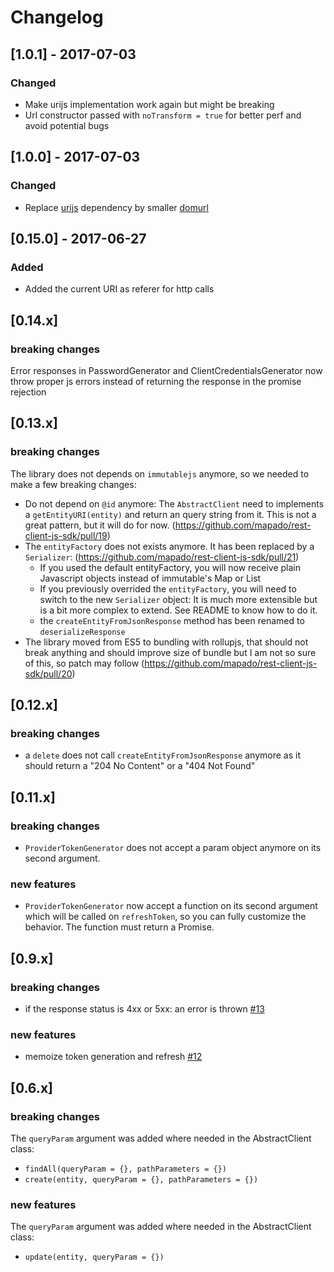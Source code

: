 # Changelog

## [1.0.1] - 2017-07-03
### Changed
  * Make urijs implementation work again but might be breaking
  * Url constructor passed with `noTransform = true` for better perf and avoid potential bugs

## [1.0.0] - 2017-07-03
### Changed
  * Replace [urijs](https://medialize.github.io/URI.js/) dependency by smaller [domurl](https://github.com/Mikhus/domurl)

## [0.15.0] - 2017-06-27
### Added
  * Added the current URI as referer for http calls

## [0.14.x]
### breaking changes
Error responses in PasswordGenerator and ClientCredentialsGenerator now throw proper js errors instead of returning the response in the promise rejection

## [0.13.x]
### breaking changes

The library does not depends on `immutablejs` anymore, so we needed to make a few breaking changes:

  * Do not depend on `@id` anymore: The `AbstractClient` need to implements a `getEntityURI(entity)` and return an query string from it. This is not a great pattern, but it will do for now. (https://github.com/mapado/rest-client-js-sdk/pull/19)
  * The `entityFactory` does not exists anymore. It has been replaced by a `Serializer`: (https://github.com/mapado/rest-client-js-sdk/pull/21)
    * If you used the default entityFactory, you will now receive plain Javascript objects instead of immutable's Map or List
    * If you previously overrided the `entityFactory`, you will need to switch to the new `Serializer` object: It is much more extensible but is a bit more complex to extend. See README to know how to do it.
    * the `createEntityFromJsonResponse` method has been renamed to `deserializeResponse`
  * The library moved from ES5 to bundling with rollupjs, that should not break anything and should improve size of bundle but I am not so sure of this, so patch may follow (https://github.com/mapado/rest-client-js-sdk/pull/20)


## [0.12.x]
### breaking changes

- a `delete` does not call `createEntityFromJsonResponse` anymore as it should return a "204 No Content" or a "404 Not Found"


## [0.11.x]
### breaking changes

- `ProviderTokenGenerator` does not accept a param object anymore on its second argument.

### new features

- `ProviderTokenGenerator` now accept a function on its second argument which will be called on `refreshToken`, so you can fully customize the behavior. The function must return a Promise.

## [0.9.x]
### breaking changes

- if the response status is 4xx or 5xx: an error is thrown [#13](https://github.com/mapado/rest-client-js-sdk/pull/13)

### new features

- memoize token generation and refresh [#12](https://github.com/mapado/rest-client-js-sdk/pull/12)


## [0.6.x]
### breaking changes

The `queryParam` argument was added where needed in the AbstractClient class:

- `findAll(queryParam = {}, pathParameters = {})`
- `create(entity, queryParam = {}, pathParameters = {})`

### new features
The `queryParam` argument was added where needed in the AbstractClient class:

- `update(entity, queryParam = {})`
